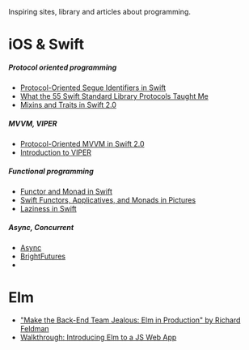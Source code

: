 Inspiring sites, library and articles about programming.

# iOS & Swift

##### Protocol oriented programming
- [Protocol-Oriented Segue Identifiers in Swift](https://www.natashatherobot.com/protocol-oriented-segue-identifiers-swift/)
- [What the 55 Swift Standard Library Protocols Taught Me](https://www.skilled.io/gregheo/what-the-55-swift-standard-library-protocols-taught-me)
- [Mixins and Traits in Swift 2.0](http://matthijshollemans.com/2015/07/22/mixins-and-traits-in-swift-2/)

##### MVVM, VIPER
- [Protocol-Oriented MVVM in Swift 2.0](https://www.natashatherobot.com/updated-protocol-oriented-mvvm-in-swift-2-0/)
- [Introduction to VIPER](http://mutualmobile.github.io/blog/2013/12/04/viper-introduction/)


##### Functional programming
- [Functor and Monad in Swift](http://www.javiersoto.me/post/106875422394)
- [Swift Functors, Applicatives, and Monads in Pictures](http://www.mokacoding.com/blog/functor-applicative-monads-in-pictures/)
- [Laziness in Swift](https://www.youtube.com/watch?v=1w2WEs0UjAA)


##### Async, Concurrent
- [Async](https://github.com/duemunk/Async)
- [BrightFutures](https://github.com/Thomvis/BrightFutures)
- 


# Elm
- ["Make the Back-End Team Jealous: Elm in Production" by Richard Feldman](https://www.youtube.com/watch?v=FV0DXNB94NE)
- [Walkthrough: Introducing Elm to a JS Web App](http://tech.noredink.com/post/126978281075/walkthrough-introducing-elm-to-a-js-web-app)
